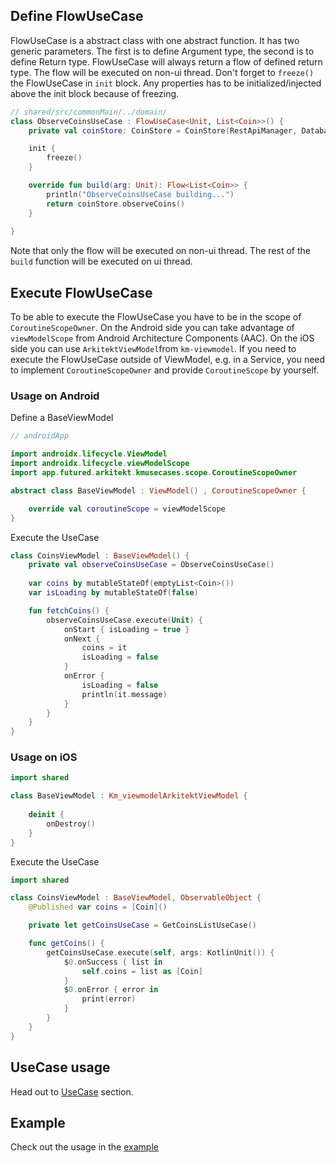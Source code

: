 ## Define FlowUseCase

FlowUseCase is a abstract class with one abstract function. It has two generic parameters. The first is to define
Argument type, the second is to define Return type. FlowUseCase will always return a flow of defined return type.
The flow will be executed on non-ui thread. Don't forget to `freeze()` the FlowUseCase in `init` block.
Any properties has to be initialized/injected above the init block because of freezing.

```kotlin
// shared/src/commonMain/../domain/
class ObserveCoinsUseCase : FlowUseCase<Unit, List<Coin>>() {
    private val coinStore: CoinStore = CoinStore(RestApiManager, DatabaseManager)

    init {
        freeze()
    }

    override fun build(arg: Unit): Flow<List<Coin>> {
        println("ObserveCoinsUseCase building...")
        return coinStore.observeCoins()
    }
        
}
```

Note that only the flow will be executed on non-ui thread. The rest of the `build` function will be executed on ui thread.

## Execute FlowUseCase

To be able to execute the FlowUseCase you have to be in the scope of `CoroutineScopeOwner`. On the Android side
you can take advantage of `viewModelScope` from Android Architecture Components (AAC). On the iOS side
you can use `ArkitektViewModel`from `km-viewmodel`. If you need to execute the FlowUseCase outside of ViewModel,
e.g. in a Service, you need to implement `CoroutineScopeOwner` and provide `CoroutineScope` by yourself.

### Usage on Android

Define a BaseViewModel

```kotlin
// androidApp

import androidx.lifecycle.ViewModel
import androidx.lifecycle.viewModelScope
import app.futured.arkitekt.kmusecases.scope.CoroutineScopeOwner

abstract class BaseViewModel : ViewModel() , CoroutineScopeOwner {

    override val coroutineScope = viewModelScope
}
```

Execute the UseCase

```kotlin
class CoinsViewModel : BaseViewModel() {
    private val observeCoinsUseCase = ObserveCoinsUseCase()
    
    var coins by mutableStateOf(emptyList<Coin>())
    var isLoading by mutableStateOf(false)

    fun fetchCoins() {
        observeCoinsUseCase.execute(Unit) {
            onStart { isLoading = true }
            onNext { 
                coins = it
                isLoading = false
            }
            onError {
                isLoading = false    
                println(it.message)
            }
        }
    }
}
```
### Usage on iOS

```swift
import shared

class BaseViewModel : Km_viewmodelArkitektViewModel {
    
    deinit {
        onDestroy()
    }
}
```

Execute the UseCase

```swift
import shared

class CoinsViewModel : BaseViewModel, ObservableObject {
    @Published var coins = [Coin]()

    private let getCoinsUseCase = GetCoinsListUseCase()

    func getCoins() {
        getCoinsUseCase.execute(self, args: KotlinUnit()) {
            $0.onSuccess { list in
                self.coins = list as [Coin]
            }
            $0.onError { error in
                print(error)
            }
        }
    }
}
```

## UseCase usage

Head out to [UseCase](docs/UseCases/UseCase.md) section.

## Example

Check out the usage in the [example](https://github.com/RudolfHladik/Template)
